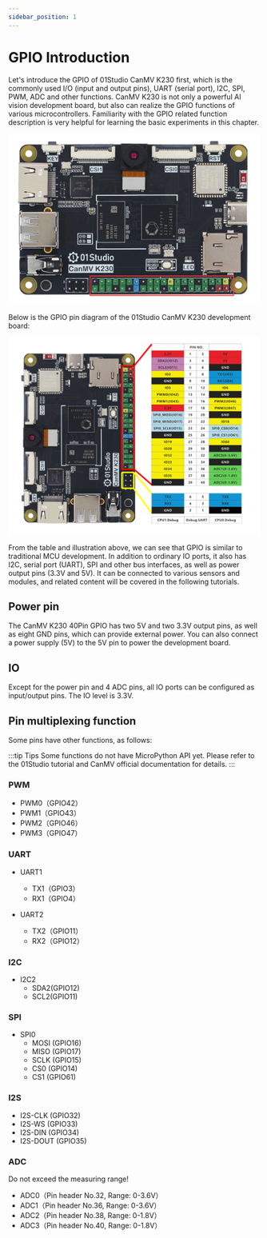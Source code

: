 ```yaml
---
sidebar_position: 1
---
```


# GPIO Introduction

Let's introduce the GPIO of 01Studio CanMV K230 first, which is the commonly used I/O (input and output pins), UART (serial port), I2C, SPI, PWM, ADC and other functions. CanMV K230 is not only a powerful AI vision development board, but also can realize the GPIO functions of various microcontrollers. Familiarity with the GPIO related function description is very helpful for learning the basic experiments in this chapter.

![gpio](./img/gpio_intro/gpio.png)

Below is the GPIO pin diagram of the 01Studio CanMV K230 development board:

![pinout](./img/gpio_intro/pinout.png)

From the table and illustration above, we can see that GPIO is similar to traditional MCU development. In addition to ordinary IO ports, it also has I2C, serial port (UART), SPI and other bus interfaces, as well as power output pins (3.3V and 5V). It can be connected to various sensors and modules, and related content will be covered in the following tutorials.

## Power pin

The CanMV K230 40Pin GPIO has two 5V and two 3.3V output pins, as well as eight GND pins, which can provide external power. You can also connect a power supply (5V) to the 5V pin to power the development board.

## IO

Except for the power pin and 4 ADC pins, all IO ports can be configured as input/output pins. The IO level is 3.3V.

## Pin multiplexing function

Some pins have other functions, as follows:

:::tip Tips
Some functions do not have MicroPython API yet. Please refer to the 01Studio tutorial and CanMV official documentation for details.
:::

### PWM

- PWM0（GPIO42）
- PWM1（GPIO43）
- PWM2（GPIO46）
- PWM3（GPIO47）

### UART 

- UART1
    - TX1（GPIO3）
    - RX1（GPIO4）

- UART2
    - TX2（GPIO11）
    - RX2（GPIO12）

### I2C

- I2C2
    - SDA2(GPIO12)
    - SCL2(GPIO11)

### SPI 
- SPI0
    - MOSI (GPIO16)
    - MISO (GPIO17)
    - SCLK (GPIO15)
    - CS0 (GPIO14)
    - CS1 (GPIO61)

### I2S

- I2S-CLK (GPIO32)
- I2S-WS (GPIO33)
- I2S-DIN (GPIO34)
- I2S-DOUT (GPIO35)

### ADC

Do not exceed the measuring range!

- ADC0（Pin header No.32, Range: 0-3.6V）
- ADC1（Pin header No.36, Range: 0-3.6V）
- ADC2（Pin header No.38, Range: 0-1.8V）
- ADC3（Pin header No.40, Range: 0-1.8V）

